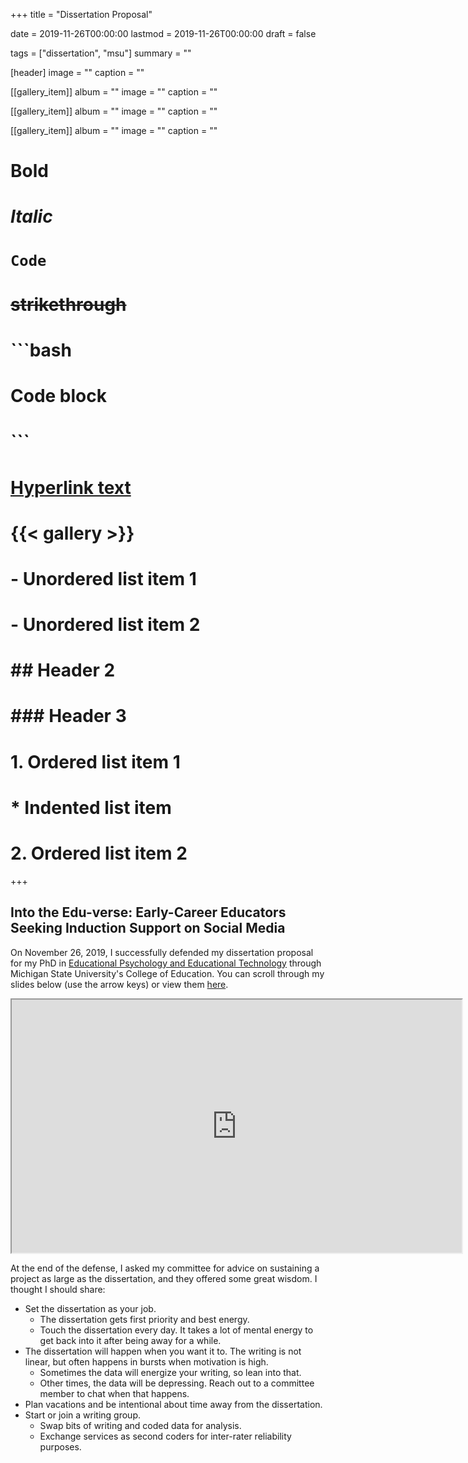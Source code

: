 +++
title = "Dissertation Proposal"

date = 2019-11-26T00:00:00
lastmod = 2019-11-26T00:00:00
draft = false

tags = ["dissertation", "msu"]
summary = ""

[header]
image = ""
caption = ""

[[gallery_item]]
album = ""
image = ""
caption = ""

[[gallery_item]]
album = ""
image = ""
caption = ""

[[gallery_item]]
album = ""
image = ""
caption = ""

# **Bold**
# *Italic*
# `Code`
# ~~strikethrough~~

# ```bash
# Code block
# ```
        
# [Hyperlink text](https://themes.gohugo.io/theme/academic/)
# {{< gallery >}}

# - Unordered list item 1
# - Unordered list item 2

# ## Header 2
# ### Header 3

# 1. Ordered list item 1
#    * Indented list item
# 2. Ordered list item 2

+++

## Into the Edu-verse: Early-Career Educators Seeking Induction Support on Social Media

On November 26, 2019, I successfully defended my dissertation proposal for my PhD in [Educational Psychology and Educational Technology](http://education.msu.edu/cepse/epet/) through Michigan State University's College of Education. You can scroll through my slides below (use the arrow keys) or view them [here](https://bretsw.github.io/dissertation-proposal/).

<iframe id="Into the Edu-verse slide deck"
    title="Into the Edu-verse slide deck"
    width="720"
    height="405"
    src="https://bretsw.github.io/dissertation-proposal/">
</iframe>

At the end of the defense, I asked my committee for advice on sustaining a project as large as the dissertation, and they offered some great wisdom. I thought I should share:

- Set the dissertation as your job. 
  - The dissertation gets first priority and best energy.
  - Touch the dissertation every day. It takes a lot of mental energy to get back into it after being away for a while.
- The dissertation will happen when you want it to. The writing is not linear, but often happens in bursts when motivation is high.
  - Sometimes the data will energize your writing, so lean into that.
  - Other times, the data will be depressing. Reach out to a committee member to chat when that happens.
- Plan vacations and be intentional about time away from the dissertation.
- Start or join a writing group.
  - Swap bits of writing and coded data for analysis.
  - Exchange services as second coders for inter-rater reliability purposes.